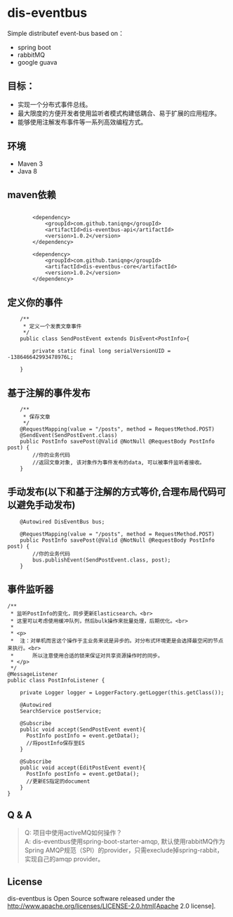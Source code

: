 # dis-eventbus
Simple distributef event-bus 
based on：
* spring boot
* rabbitMQ
* google guava

## 目标：
* 实现一个分布式事件总线。
* 最大限度的方便开发者使用监听者模式构建低耦合、易于扩展的应用程序。
* 能够使用注解发布事件等一系列高效编程方式。


## 环境

- Maven 3
- Java 8

## maven依赖

```
		
		<dependency>
			<groupId>com.github.taniqng</groupId>
			<artifactId>dis-eventbus-api</artifactId>
			<version>1.0.2</version>
		</dependency>
		
		<dependency>
			<groupId>com.github.taniqng</groupId>
			<artifactId>dis-eventbus-core</artifactId>
			<version>1.0.2</version>
		</dependency>
```
## 定义你的事件

```
	/**
	 * 定义一个发表文章事件
	 */
	public class SendPostEvent extends DisEvent<PostInfo>{

		private static final long serialVersionUID = -138646642993478976L;

	}

```

## 基于注解的事件发布

```
	/**
	 * 保存文章
	 */	
	@RequestMapping(value = "/posts", method = RequestMethod.POST)
	@SendEvent(SendPostEvent.class)
	public PostInfo savePost(@Valid @NotNull @RequestBody PostInfo post) {
		//你的业务代码
		//返回文章对象, 该对象作为事件发布的data, 可以被事件监听者接收。
	}

```

## 手动发布(以下和基于注解的方式等价,合理布局代码可以避免手动发布)

```
	@Autowired DisEventBus bus;
	
	@RequestMapping(value = "/posts", method = RequestMethod.POST)
	public PostInfo savePost(@Valid @NotNull @RequestBody PostInfo post) {
		//你的业务代码
		bus.publishEvent(SendPostEvent.class, post);
	}

```


## 事件监听器

```
/**
 * 监听PostInfo的变化，同步更新Elasticsearch。<br>
 * 这里可以考虑使用缓冲队列，然后bulk操作来批量处理，后期优化。<br>
 * 
 * <p>
 *  注：对单机而言这个操作于主业务来说是异步的。对分布式环境更是会选择最空闲的节点来执行。<br>
 *      所以注意使用合适的锁来保证对共享资源操作时的同步。
 * </p>
 */
@MessageListener
public class PostInfoListener {
	
	private Logger logger = LoggerFactory.getLogger(this.getClass());
	
	@Autowired
	SearchService postService;
	
	@Subscribe	
	public void accept(SendPostEvent event){
	  PostInfo postInfo = event.getData();	  
	  //将postInfo保存至ES
	}
	
	@Subscribe
	public void accept(EditPostEvent event){
	  PostInfo postInfo = event.getData();	  
	  //更新ES指定的document
	}
}

```
## Q & A
> Q: 项目中使用activeMQ如何操作？<br>
> A: dis-eventbus使用spring-boot-starter-amqp, 默认使用rabbitMQ作为Spring AMQP规范（SPI）的provider，只需execlude掉spring-rabbit，实现自己的amqp provider。

## License
dis-eventbus is Open Source software released under the
http://www.apache.org/licenses/LICENSE-2.0.html[Apache 2.0 license].
